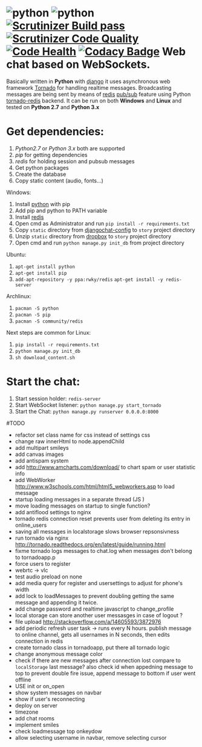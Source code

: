 ![python](https://img.shields.io/badge/python-2.7%2C%203.x-blue.svg) ![python](https://img.shields.io/badge/django-1.7-blue.svg) [![Scrutinizer Build pass](https://scrutinizer-ci.com/g/Deathangel908/djangochat/badges/build.png)](https://scrutinizer-ci.com/g/Deathangel908/djangochat) [![Scrutinizer Code Quality](https://scrutinizer-ci.com/g/Deathangel908/djangochat/badges/quality-score.png?b=master)](https://scrutinizer-ci.com/g/Deathangel908/djangochat/?branch=master) [![Code Health](https://landscape.io/github/Deathangel908/djangochat/master/landscape.svg?style=flat)](https://landscape.io/github/Deathangel908/djangochat/master) [![Codacy Badge](https://www.codacy.com/project/badge/b508fef8efba4a5f8b5e8411c0803af5)](https://www.codacy.com/public/nightmarequake/djangochat)
Web chat based on WebSockets.
================================================

Basically written in **Python** with [django](https://www.djangoproject.com/) it uses asynchronous web framework [Tornado](http://www.tornadoweb.org/) for handling realtime messages. Broadcasting messages are being sent by means of [redis](http://redis.io/) [pub/sub](http://en.wikipedia.org/wiki/Publish%E2%80%93subscribe_pattern) feature using Python [tornado-redis](https://github.com/leporo/tornado-redis) backend. It can be run on both **Windows** and **Linux** and tested on **Python 2.7** and **Python 3.x**

Get dependencies:
================
 1. *Python2.7* or *Python 3.x* both are supported
 2. *pip* for getting dependencies
 3. *redis* for holding session and pubsub messages
 4. Get python packages
 4. Create the database
 6. Copy static content (audio, fonts...)

Windows:
 1. Install [python](https://www.python.org/downloads/) with pip 
 2. Add pip and python to PATH variable
 3. Install [redis](https://github.com/rgl/redis/downloads) 
 4. Open cmd as Administrator and run `pip install -r requirements.txt`
 5. Copy `static` directory from [djangochat-config](https://github.com/Deathangel908/djangochat-config) to `story` project directory
 6. Unzip `static` directory from [dropbox](https://www.dropbox.com/sh/p9efgb46pyl3hj3/AABIDVckht4SGZUDAnU7dlD7a?dl=1) to `story` project directory
 7. Open cmd and run `python manage.py init_db` from project directory

Ubuntu:
 1. `apt-get install python`
 2. `apt-get install pip`
 3. `add-apt-repository -y ppa:rwky/redis` `apt-get install -y redis-server`

Archlinux:
 1. `pacman -S python`
 2. `pacman -S pip`
 3. `pacman -S community/redis`

Next steps are common for Linux:
 1. `pip install -r requirements.txt`
 2. `python manage.py init_db`
 3. `sh download_content.sh`

Start the chat:
==============
 1. Start session holder: `redis-server`
 2. Start WebSocket listener: `python manage.py start_tornado`
 3. Start the Chat: `python manage.py runserver 0.0.0.0:8000`

#TODO
* refactor set class name for css instead of settings css
* change raw innerHtml to node.appendChild
* add multipart smileys
* add canvas images 
* add antispam system
* add http://www.amcharts.com/download/ to chart spam or user statistic info
* add WebWorker http://www.w3schools.com/html/html5_webworkers.asp to load message
* startup loading messages in a separate thread (JS )
* move loading messages on startup to single function? 
* add antiflood settings to nginx
* tornado redis connection reset prevents user from deleting its entry in online_users
* saving all messages in localstorage slows browser repsonsivness 
* run tornado via nginx http://tornado.readthedocs.org/en/latest/guide/running.html
* fixme tornado logs messages to chat.log when messages don't belong to tornadoapp.p
* force users to register
* webrtc -> vlc
* test audio preload on none 
* add media query for register and usersettings to adjust for phone's width
* add lock to loadMessages to prevent doubling getting the same message and appending it twice. 
* add change password and realtime javascript to change_profile
* local storage can store another user messasges in case of logout ?
* file upload http://stackoverflow.com/a/14605593/3872976
* add periodic refresh user task -> runs every N hours. publish message to online channel, gets all usernames in N seconds, then edits connection in redis
* create tornado class in tornadoapp, put there all tornado logic
* change anonymous message color
*  check if there are new messages after connection lost compare to `localStorage` last message?
 also check id when appedning message to top to prevent double fire issue, append message to bottom if user went offline
* USE init or on_open
* show system messages on navbar
* show if user's reconnecting
* deploy on server
* timezone
* add chat rooms
* implement smiles
* check loadmessage top onkeydow
* allow selecting username in navbar, remove selecting cursor 
